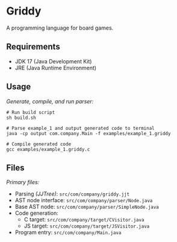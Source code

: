 # Griddy

A programming language for board games.

## Requirements

- JDK 17 (Java Development Kit)
- JRE (Java Runtime Environment)

## Usage

*Generate, compile, and run parser:*

```shell
# Run build script
sh build.sh

# Parse example_1 and output generated code to terminal
java -cp output com.company.Main -f examples/example_1.griddy

# Compile generated code
gcc examples/example_1.griddy.c
```

## Files

*Primary files:*

- Parsing *(JJTree)*: `src/com/company/griddy.jjt`
- AST node interface: `src/com/company/parser/Node.java`
- Base AST node: `src/com/company/parser/SimpleNode.java`
- Code generation: 
  - C target: `src/com/company/target/CVisitor.java`
  - JS target: `src/com/company/target/JSVisitor.java`
- Program entry: `src/com/company/Main.java`
